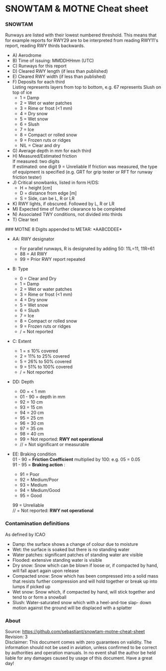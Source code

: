 # SNOWTAM & MOTNE Cheat sheet

### SNOWTAM
Runways are listed with their lowest numbered threshold. This means that for example reports for RWY29 are to be interpreted from reading RWY11's report, reading RWY thirds backwards.

* A) Aerodrome
* B) Time of issuing: MMDDHHmm (UTC)
* C) Runways for this report
* D) Cleared RWY length (if less than published)
* E) Cleared RWY width (if less than published)
* F) Deposits for each third  
	Listing represents layers from top to bottom, e.g. 67 represents Slush on top of ice
	* 1 = Damp
 	* 2 = Wet or water patches
 	* 3 = Rime or frost (<1 mm)
 	* 4 = Dry snow
 	* 5 = Wet snow
 	* 6 = Slush
 	* 7 = Ice
 	* 8 = Compact or rolled snow
 	* 9 = Frozen ruts or ridges
 	* NIL = Clear and dry
* G) Average depth in mm for each third
* H) Measured/Estimated friction  
If measured: two digits  
If estimated: one digit
9 = Unreliable
If friction was measured, the type of equipment is specified (e.g. GRT for grip tester or RFT for runway friction tester)  
* J) Critical snowbanks, listed in form H/DS:
	* H = height [cm]
	* D = distance from edge [m]
	* S = Side, can be L, R or LR
* K) RWY lights, if obscured. Followed by L, R or LR
* M) Expected time of further clearance to be completed
* N) Associated TWY conditions, not divided into thirds
* T) Clear text
<div style="page-break-after: always;"></div>
### MOTNE
8 Digits appended to METAR: *AABCDDEE*

* AA: RWY designator
	* For parallel runways, R is designated by adding 50: 11L=11, 11R=61
	* 88 = All RWY
	* 99 = Prior RWY report repeated
* B: Type
 	* 0 = Clear and Dry
 	* 1 = Damp
 	* 2 = Wet or water patches
 	* 3 = Rime or frost (<1 mm)
 	* 4 = Dry snow
 	* 5 = Wet snow
 	* 6 = Slush
 	* 7 = Ice
 	* 8 = Compact or rolled snow
 	* 9 = Frozen ruts or ridges
 	* / = Not reported
* C: Extent
	* 1 = ≤ 10% covered
	* 2 = 11% to 25% covered
	* 5 = 26% to 50% covered
	* 9 = 51% to 100% covered
	* / = Not reported
* DD: Depth
	* 00 = < 1 mm
	* 01 - 90 = depth in mm
	* 92 = 10 cm
	* 93 = 15 cm
	* 94 = 20 cm
	* 95 = 25 cm
	* 96 = 30 cm
	* 97 = 35 cm
	* 98 = 40 cm
	* 99 = Not reported: **RWY not operational**
	* // = Not significant or measurable
* EE: Braking condition  
	01 - 90 = **Friction Coefficient** multiplied by 100: e.g. 05 = 0.05  
	91 - 95 = **Braking action** :
	* 91 = Poor
	* 92 = Medium/Poor
	* 93 = Medium
	* 94 = Medium/Good
	* 95 = Good
	
	99 = Unreliable  
	// = Not reported: **RWY not operational**
	

### Contamination definitions
As defined by ICAO

* Damp: the surface shows a change of colour due to moisture
* Wet: the surface is soaked but there is no standing water 
* Water patches: significant patches of standing water are visible
* Flooded: extensive standing water is visible
* Dry snow: Snow which can be blown if loose or, if compacted by hand, will fall apart again upon release
* Compacted snow: Snow which has been compressed into a solid mass that resists further compression and will hold together or break up into lumps if picked up
* Wet snow: Snow which, if compacted by hand, will stick together and tend to or form a snowball
* Slush: Water-saturated snow which with a heel-and-toe slap- down motion against the ground will be displaced with a splatter


### About
Source: <https://github.com/sebastiant/snowtam-motne-cheat-sheet>  
Revision: 3  
Disclaimer: This document comes with zero guarantees on validity. The information should not be used in aviation, unless confirmed to be correct by authorities and operation manuals. In no event shall the author be held liable for any damages caused by usage of this document. Have a great day!
